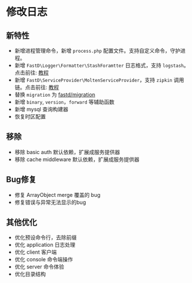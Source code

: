 # 修改日志

## 新特性

* 新增进程管理命令，新增 `process.php` 配置文件。支持自定义命令，守护进程。
* 新增 `FastD\Logger\Formatter\StashForamtter` 日志格式，支持 `logstash`。点击前往: [教程](http://blog.fastdlabs.com/2017-12-12/create-log)
* 新增 `FastD\ServiceProvider\MoltenServiceProvider`，支持 `zipkin` 调用链。点击前往: [教程](http://blog.fastdlabs.com/2017-12-12/create-zipkin)
* 替换 `migration` 为 [fastd/migration](https://github.com/JanHuang/migration)
* 新增 `binary`, `version`，`forward` 等辅助函数
* 新增 mysql 查询构建器
* 恢复时区配置

## 移除

* 移除 basic auth 默认依赖，扩展成服务提供器
* 移除 cache middleware 默认依赖，扩展成服务提供器

## Bug修复

* 修复 ArrayObject merge 覆盖的 bug
* 修复错误与异常无法显示的bug

## 其他优化

* 优化预设命令行，去除前缀
* 优化 application 日志处理
* 优化 client 客户端
* 优化 console 命令端操作
* 优化 server 命令体验
* 优化目录结构
